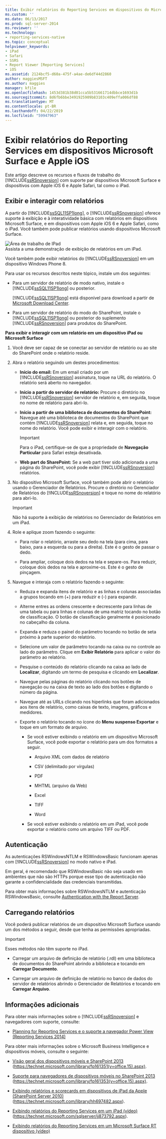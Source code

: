 ```yaml
---
title: Exibir relatórios do Reporting Services em dispositivos do Microsoft Surface e Apple iOS | Microsoft Docs
ms.custom: ''
ms.date: 06/13/2017
ms.prod: sql-server-2014
ms.reviewer: ''
ms.technology:
- reporting-services-native
ms.topic: conceptual
helpviewer_keywords:
- iPad
- Safari
- SSRS
- Report Viewer [Reporting Services]
- iOS
ms.assetid: 2124bcf5-d60a-475f-a4ae-de6df44d2860
author: maggiesMSFT
ms.author: maggies
manager: kfile
ms.openlocfilehash: 1453d381b38d01cca5b531661714dbbce1693d1b
ms.sourcegitcommit: 8d6fb6bbe3491925909b83103c409effa006df88
ms.translationtype: MT
ms.contentlocale: pt-BR
ms.lasthandoff: 04/22/2019
ms.locfileid: "59947963"
---
```

# <a name="view-reporting-services-reports-on-microsoft-surface-devices-and--apple-ios-devices"></a>Exibir relatórios do Reporting Services em dispositivos Microsoft Surface e Apple iOS
  Este artigo descreve os recursos e fluxos de trabalho do [!INCLUDE[ssRSnoversion](../includes/ssrsnoversion-md.md)] com suporte par dispositivos Microsoft Surface e dispositivos com Apple iOS 6 e Apple Safari, tal como o iPad.  
  
## <a name="view-and-interact-with-reports"></a>Exibir e interagir com relatórios  
 A partir do [!INCLUDE[ssSQL11SP1long](../includes/sssql11sp1long-md.md)], o [!INCLUDE[ssRSnoversion](../includes/ssrsnoversion-md.md)] oferece suporte à exibição e à interatividade básica com relatórios em dispositivos Microsoft Surface, e em dispositivos com Apple iOS 6 e Apple Safari, como o iPad. Você também pode publicar relatórios usando dispositivos Microsoft Surface.  
  
 ![Área de trabalho de IPad](media/videothumbnail.jpg "área de trabalho de IPad")  
Assista a uma demonstração de exibição de relatórios em um iPad.  
  
 Você também pode exibir relatórios do [!INCLUDE[ssRSnoversion](../includes/ssrsnoversion-md.md)] em um dispositivo Windows Phone 8.  
  
 Para usar os recursos descritos neste tópico, instale um dos seguintes:  
  
-   Para um servidor de relatório de modo nativo, instale o [!INCLUDE[ssSQL11SP1long](../includes/sssql11sp1long-md.md)] ou posterior.  
  
     [!INCLUDE[ssSQL11SP1long](../includes/sssql11sp1long-md.md)] está disponível para download a partir de [Microsoft Download Center](https://www.microsoft.com/download/details.aspx?id=35575).  
  
-   Para um servidor de relatório do modo do SharePoint, instale o [!INCLUDE[ssSQL11SP1long](../includes/sssql11sp1long-md.md)] ou posterior do suplemento [!INCLUDE[ssRSnoversion](../includes/ssrsnoversion-md.md)] para produtos do SharePoint.  
  
 **Para exibir e interagir com um relatório em um dispositivo iPad ou Microsoft Surface**  
  
1.  Você deve ser capaz de se conectar ao servidor de relatório ou ao site do SharePoint onde o relatório reside.  
  
2.  Abra o relatório seguindo um destes procedimentos:  
  
    -   **Início do email:** Em um email criado por um [!INCLUDE[ssRSnoversion](../includes/ssrsnoversion-md.md)] assinatura, toque na URL do relatório. O relatório será aberto no navegador.  
  
    -   **Início a partir do servidor de relatório:** Procure o diretório no [!INCLUDE[ssRSnoversion](../includes/ssrsnoversion-md.md)] servidor de relatório e, em seguida, toque no nome de relatório para abri-lo.  
  
    -   **Início a partir de uma biblioteca de documentos do SharePoint:** Navegue até uma biblioteca de documentos do SharePoint que contém [!INCLUDE[ssRSnoversion](../includes/ssrsnoversion-md.md)] relata e, em seguida, toque no nome do relatório. Você pode exibir e interagir com o relatório.  
  
        > [!IMPORTANT]  
        >  Para o iPad, certifique-se de que a propriedade de **Navegação Particular** para Safari esteja desativada.  
  
    -   **Web part do SharePoint:** Se a web part tiver sido adicionada a uma página do SharePoint, você pode exibir [!INCLUDE[ssRSnoversion](../includes/ssrsnoversion-md.md)] relatórios.  
  
3.  No dispositivo Microsoft Surface, você também pode abrir o relatório usando o Gerenciador de Relatórios. Procure o diretório no Gerenciador de Relatórios do [!INCLUDE[ssRSnoversion](../includes/ssrsnoversion-md.md)] e toque no nome do relatório para abri-lo.  
  
    > [!IMPORTANT]  
    >  Não há suporte à exibição de relatórios no Gerenciador de Relatórios em um iPad.  
  
4.  Role e aplique zoom fazendo o seguinte:  
  
    -   Para rolar o relatório, arraste seu dedo na tela (para cima, para baixo, para a esquerda ou para a direita). Este é o gesto de passar o dedo.  
  
    -   Para ampliar, coloque dois dedos na tela e separe-os. Para reduzir, coloque dois dedos na tela e aproxime-os. Este é o gesto de pinçagem.  
  
5.  Navegue e interaja com o relatório fazendo o seguinte:  
  
    -   Reduza e expanda itens de relatório e as linhas e colunas associadas a grupos tocando em (+) para reduzir e (-) para expandir.  
  
    -   Alterne entres as ordens crescente e decrescente para linhas de uma tabela ou para linhas e colunas de uma matriz tocando no botão de classificação. O botão de classificação geralmente é posicionado no cabeçalho da coluna.  
  
    -   Expanda e reduza o painel do parâmetro tocando no botão de seta próximo à parte superior do relatório.  
  
    -   Selecione um valor de parâmetro tocando na caixa ou no controle ao lado do parâmetro. Clique em **Exibir Relatório** para aplicar o valor do parâmetro ao relatório.  
  
    -   Pesquise o conteúdo do relatório clicando na caixa ao lado de **Localizar**, digitando um termo de pesquisa e clicando em **Localizar**.  
  
    -   Navegue pelas páginas do relatório clicando nos botões de navegação ou na caixa de texto ao lado dos botões e digitando o número da página.  
  
    -   Navegue até as URLs clicando nos hiperlinks que foram adicionados aos itens de relatório, como caixas de texto, imagens, gráficos e medidores.  
  
    -   Exporte o relatório tocando no ícone do **Menu suspenso Exportar** e toque em um formato de arquivo.  
  
        -   Se você estiver exibindo o relatório em um dispositivo Microsoft Surface, você pode exportar o relatório para um dos formatos a seguir.  
  
            -   Arquivo XML com dados de relatório  
  
            -   CSV (delimitado por vírgulas)  
  
            -   PDF  
  
            -   MHTML (arquivo da Web)  
  
            -   Excel  
  
            -   TIFF  
  
            -   Word  
  
        -   Se você estiver exibindo o relatório em um iPad, você pode exportar o relatório como um arquivo TIFF ou PDF.  
  
## <a name="authentication"></a>Autenticação  
 As autenticações RSWindowsNTLM e RSWindowsBasic funcionam apenas com [!INCLUDE[ssRSnoversion](../includes/ssrsnoversion-md.md)] no modo nativo e iPad.  
  
 Em geral, é recomendado que RSWindowsBasic não seja usado em ambientes que não são HTTPs porque esse tipo de autenticação não garante a confidencialidade das credenciais transmitidas.  
  
 Para obter mais informações sobre RSWindowsNTLM e autenticação RSWindowsBasic, consulte [Authentication with the Report Server](security/authentication-with-the-report-server.md).  
  
## <a name="uploading-reports"></a>Carregando relatórios  
 Você poderá publicar relatórios de um dispositivo Microsoft Surface usando um dos métodos a seguir, desde que tenha as permissões apropriadas.  
  
> [!IMPORTANT]  
>  Esses métodos não têm suporte no iPad.  
  
-   Carregar um arquivo de definição de relatório (.rdl) em uma biblioteca de documentos do SharePoint abrindo a biblioteca e tocando em **Carregar Documento**.  
  
-   Carregar um arquivo de definição de relatório no banco de dados do servidor de relatórios abrindo o Gerenciador de Relatórios e tocando em **Carregar Arquivo**.  
  
## <a name="additional-information"></a>Informações adicionais  
 Para obter mais informações sobre o [!INCLUDE[ssRSnoversion](../includes/ssrsnoversion-md.md)] e navegadores com suporte, consulte:  
  
-   [Planning for Reporting Services e o suporte a navegador Power View &#40;Reporting Services 2014&#41;](../../2014/reporting-services/browser-support-for-reporting-services-and-power-view.md)  
  
 Para obter mais informações sobre o Microsoft Business Intelligence e dispositivos móveis, consulte o seguinte:  
  
-   [Visão geral dos dispositivos móveis e SharePoint 2013](https://technet.microsoft.com/library/fp161351\(v=office.15\).aspx) (https://technet.microsoft.com/library/fp161351(v=office.15).aspx).  
  
-   [Suporte para navegadores de dispositivos móveis no SharePoint 2013](https://technet.microsoft.com/library/fp161353\(v=office.15\).aspx) (https://technet.microsoft.com/library/fp161353(v=office.15).aspx).  
  
-   [Exibindo relatórios e scorecards em dispositivos de iPad da Apple (SharePoint Server 2010)](https://technet.microsoft.com/library/hh697482.aspx) (https://technet.microsoft.com/library/hh697482.aspx).  
  
-   [Exibindo relatórios do Reporting Services em um iPad (vídeo)](https://technet.microsoft.com/sqlserver/jj873792.aspx) (https://technet.microsoft.com/sqlserver/jj873792.aspx).  
  
-   [Exibindo relatórios do Reporting Services em um Microsoft Surface RT dispositivo (vídeo)](https://technet.microsoft.com/sqlserver/dn146017)  
  
  
